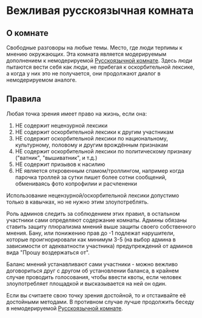# Вежливая русскоязычная комната

## О комнате
Свободные разговоры на любые темы. Место, где люди терпимы к мнению окружающих.
Эта комната является модерируемым дополнением к немодерируемой [Русскоязычной комнате](https://matrix.to/#/#russian:tchncs.de). Здесь люди пытаются вести себя как люди, не прибегая к оскорбительной лексике, а когда у них это не получается, они продолжают диалог в немодерируемом аналоге.

## Правила
Любая точка зрения имеет право на жизнь, если она:

1. НЕ содержит нецензурной лексики
2. НЕ содержит оскорбительной лексики к другим участникам
3. НЕ содержит оскорбительной лексики по национальному, культурному, половому и другим врождённым признакам
4. НЕ содержит оскорбительной лексики по политическому признаку ("ватник", "вышиватник", и т.д.)
5. НЕ содержит призывов к насилию
6. НЕ является откровенным спамом/троллингом, например когда парочка троллей за сутки пишет более сотни сообщений, обмениваясь фото копрофилии и расчлененки

Использование нецензурной/оскорбительной лексики допустимо только в кавычках, но не нужно этим злоупотреблять.

Роль админов следить за соблюдением этих правил, в остальном участники сами определяют содержание комнаты. Админы обязаны ставить защиту плюрализма мнений выше защиты своего собственного мнения.
Бану, или понижению прав до -1 подлежат нарушители, которые проигнорировали как минимум 3-5 (на выбор админа в зависимости от адекватности участника) предупреждений от админов вида "Прошу воздержаться от".

Баланс мнений устанавливают сами участники - можно вежливо договориться друг с другом об установлении баланса, в крайнем случае проводить голосования, чтобы ввести квоты, если человек злоупотребляет площадкой и высказывается на ней он один.

Если вы считаете свою точку зрения достойной, то и отстаивайте её достойными методами. В противном случае лучше продолжить беседу в немодерируемой [Русскоязычной комнате](https://matrix.to/#/#russian:tchncs.de).
